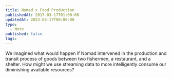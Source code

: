 ```yaml
---
title: Nomad x Food Production
publishedAt: 2017-03-17T01:00:00
updatedAt: 2023-03-17T00:00:00
type:
  - Note
published: false
tags:
---
```

We imagined what would happen if Nomad intervened in the production and transit process of goods between two fishermen, a restaurant, and a shelter. How might we use streaming data to more intelligently consume our diminishing available resources?
